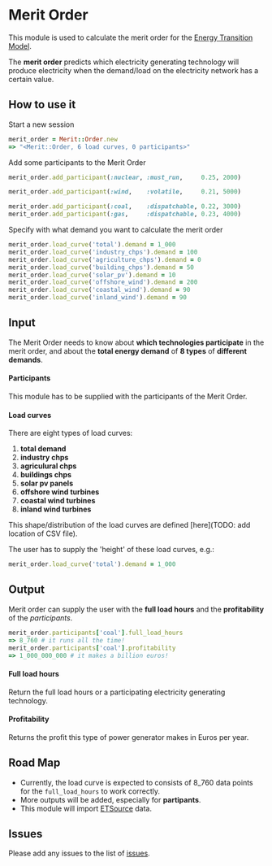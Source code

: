 # Merit Order

This module is used to calculate the merit order for the
[Energy Transition Model](http://et-model.com).

The **merit order** predicts which electricity generating technology will
produce electricity when the demand/load on the electricity network has a
certain value.

## How to use it

Start a new session

```Ruby
merit_order = Merit::Order.new
=> "<Merit::Order, 6 load curves, 0 participants>"
```

Add some participants to the Merit Order

```Ruby
merit_order.add_participant(:nuclear, :must_run,     0.25, 2000)

merit_order.add_participant(:wind,    :volatile,     0.21, 5000)

merit_order.add_participant(:coal,    :dispatchable, 0.22, 3000)
merit_order.add_participant(:gas,     :dispatchable, 0.23, 4000)
```

Specify with what demand you want to calculate the merit order

```Ruby
merit_order.load_curve('total').demand = 1_000
merit_order.load_curve('industry_chps').demand = 100
merit_order.load_curve('agriculture_chps').demand = 0
merit_order.load_curve('building_chps').demand = 50
merit_order.load_curve('solar_pv').demand = 10
merit_order.load_curve('offshore_wind').demand = 200
merit_order.load_curve('coastal_wind').demand = 90
merit_order.load_curve('inland_wind').demand = 90
```

## Input

The Merit Order needs to know about **which technologies participate** in the
merit order, and about the **total energy demand** of **8 types** of
**different demands**.

#### Participants

This module has to be supplied with the participants of the Merit Order.

#### Load curves

There are eight types of load curves:

1. **total demand**
2. **industry chps**
3. **agriculural chps**
4. **buildings chps**
5. **solar pv panels**
6. **offshore wind turbines**
7. **coastal wind turbines**
8. **inland wind turbines**

This shape/distribution of the load curves are defined [here](TODO: add
location of CSV file).

The user has to supply the 'height' of these load curves, e.g.:

```Ruby
merit_order.load_curve('total').demand = 1_000
```

## Output

Merit order can supply the user with the **full load hours** and the
**profitability** of the *participants*.

```Ruby
merit_order.participants['coal'].full_load_hours
=> 8_760 # it runs all the time!
merit_order.participants['coal'].profitability
=> 1_000_000_000 # it makes a billion euros!
```

#### Full load hours

Return the full load hours or a participating electricity generating
technology.

#### Profitability

Returns the profit this type of power generator makes in Euros per year.

## Road Map

* Currently, the load curve is expected to consists of 8_760 data points for
  the `full_load_hours` to work correctly.
* More outputs will be added, especially for **partipants**.
* This module will import [ETSource](http://github.com/quintel/etsource) data.

## Issues

Please add any issues to the list of
[issues](http://github.com/quintel/merit/issues).
